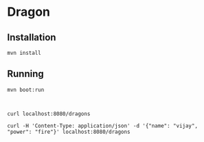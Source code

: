 # Dragon

## Installation

```shell
mvn install
```

## Running

```shell
mvn boot:run
```

```shell


curl localhost:8080/dragons

curl -H 'Content-Type: application/json' -d '{"name": "vijay", "power": "fire"}' localhost:8080/dragons

```
